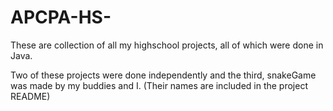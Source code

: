 # APCPA-HS-

These are collection of all my highschool projects, all of which were done in Java.

Two of these projects were done independently and the third, snakeGame was made by my buddies and I. (Their names are included in the project README) 
